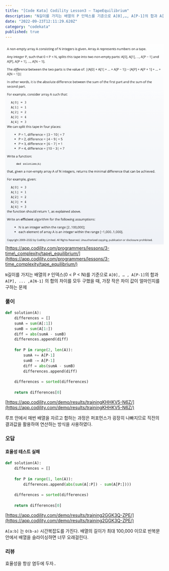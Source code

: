 ```yaml
---
title: "[Code Kata] Codility Lesson3 — TapeEquilibrium"
description: "N길이를 가지는 배열의 P 인덱스를 기준으로 A[0],…, A[P-1]의 합과 A[P],...,A[N-1] 의 합의 차이를 모두 구했을 때, 가장 작은 차이 값이 얼마인지를 구하는 문제"
date: "2022-09-23T12:11:29.620Z"
category: "codekata"
published: true
---
```


![image](./asset-1.png)
[https://app.codility.com/programmers/lessons/3-time\_complexity/tape\_equilibrium/](https://app.codility.com/programmers/lessons/3-time_complexity/tape_equilibrium/)

`N`길이를 가지는 배열의 `P` 인덱스(0 < P < N)를 기준으로 `A[0], … , A[P-1]`의 합과 `A[P], ... ,A[N-1]` 의 합의 차이를 모두 구했을 때, 가장 작은 차이 값이 얼마인지를 구하는 문제

### 풀이

```python
def solution(A):
    differences = []
    sumA = sum(A[:1])
    sumB = sum(A[1:])
    diff = abs(sumA - sumB)
    differences.append(diff)

    for P in range(2, len(A)):
        sumA += A[P-1]
        sumB -= A[P-1]
        diff = abs(sumA - sumB)
        differences.append(diff)
    
    differences = sorted(differences)

    return differences[0]
```
[https://app.codility.com/demo/results/trainingKHHKV5-N6Z/](https://app.codility.com/demo/results/trainingKHHKV5-N6Z/)

루프 안에서 매번 배열을 자르고 합하는 과정은 퍼포먼스가 굉장히 나빠지므로 직전의 결과값을 활용하여 연산하는 방식을 사용하였다.

### 오답

#### 효율성 테스트 실패

```python
def solution(A):
    differences = []

    for P in range(1, len(A)):
        differences.append(abs(sum(A[:P]) - sum(A[P:])))
    
    differences = sorted(differences)

    return differences[0]
```

[https://app.codility.com/demo/results/training2GGK3Q-ZPE/](https://app.codility.com/demo/results/training2GGK3Q-ZPE/)

`A[a:b]` 는 `O(b-a)` 시간복잡도를 가진다. 배열의 길이가 최대 100,000 이므로 반복문 안에서 배열을 슬라이싱하면 너무 오래걸린다.

### 리뷰

효율성을 항상 염두에 두자..
